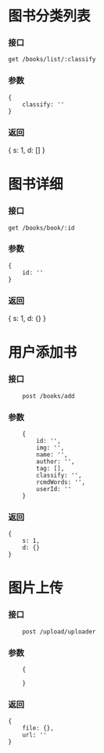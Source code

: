 
# 图书分类列表
### 接口
```
get /books/list/:classify
```
### 参数
```
{
    classify: ''
}
```
### 返回
{
    s: 1,
    d: []
}


# 图书详细
### 接口
```
get /books/book/:id
```
### 参数
```
{
    id: ''
}
```
### 返回
{
    s: 1,
    d: {}
}

# 用户添加书
### 接口
```
    post /books/add
```

### 参数
```
    {
        id: '',
        img: '',
        name: '',
        author: '',
        tag: [],
        classify: '',
        rcmdWords: '',
        userId: ''
    }
```

### 返回
```
{
    s: 1,
    d: {}
}
```

# 图片上传
### 接口
```
    post /upload/uploader
```

### 参数
```
    {

    }
```

### 返回
```
{
    file: {},
    url: ''
}
```